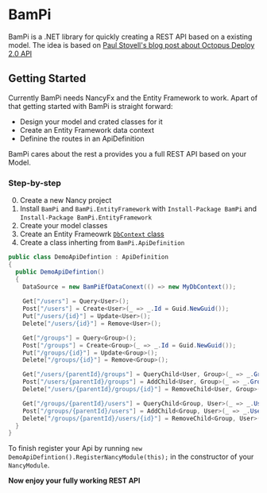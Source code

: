 # BamPi
BamPi is a .NET library for quickly creating a REST API based on a existing model.
The idea is based on [Paul Stovell's blog post about Octopus Deploy 2.0 API](http://paulstovell.com/blog/convention-based-rest-api-with-documentation)

## Getting Started
Currently BamPi needs NancyFx and the Entity Framework to work. 
Apart of that getting started with BamPi is straight forward:
* Design your model and crated classes for it
* Create an Entity Framework data context
* Definine the routes in an ApiDefinition

BamPi cares about the rest a provides you a full REST API based on your Model.

### Step-by-step
0. Create a new Nancy project
0. Install `BamPi` and `BamPi.EntityFramework` with `Install-Package BamPi` and `Install-Package BamPi.EntityFramework`
0. Create your model classes
0. Create an Entity Frameowrk [`DbContext`  class](https://msdn.microsoft.com/en-us/data/jj729737.aspx)
0. Create a class inherting from `BamPi.ApiDefinition`
```C# 
public class DemoApiDefintion : ApiDefinition
{
  public DemoApiDefintion()
  {
    DataSource = new BamPiEfDataConext(() => new MyDbContext());
  
    Get["/users"] = Query<User>();
    Post["/users"] = Create<User>(_ => _.Id = Guid.NewGuid());
    Put["/users/{id}"] = Update<User>();
    Delete["/users/{id}"] = Remove<User>();

    Get["/groups"] = Query<Group>();
    Post["/groups"] = Create<Group>(_ => _.Id = Guid.NewGuid());
    Put["/groups/{id}"] = Update<Group>();
    Delete["/groups/{id}"] = Remove<Group>();

    Get["/users/{parentId}/groups"] = QueryChild<User, Group>(_ => _.Groups);
    Post["/users/{parentId}/groups"] = AddChild<User, Group>(_ => _.Groups);
    Delete["/users/{parentId}/groups/{id}"] = RemoveChild<User, Group>(_ => _.Groups);

    Get["/groups/{parentId}/users"] = QueryChild<Group, User>(_ => _.Users);
    Post["/groups/{parentId}/users"] = AddChild<Group, User>(_ => _.Users);
    Delete["/groups/{parentId}/users/{id}"] = RemoveChild<Group, User>(_ => _.Users);
  }
}
```

To finish register your Api by running  `new DemoApiDefintion().RegisterNancyModule(this);` 
in the constructor of your `NancyModule`.

**Now enjoy your fully working REST API**
